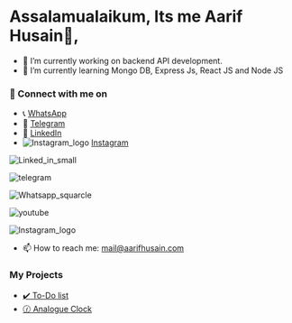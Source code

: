 # Assalamualaikum, Its me Aarif Husain👋,


- 🔭 I’m currently working on backend API development. 
- 🌱 I’m currently learning Mongo DB, Express Js, React JS and Node JS

### 🔗 Connect with me on
- 📞 [WhatsApp](https://wa.me/918884446009)
- 💬 [Telegram](https://telegram.me/aarifhusaincom)
- 🏢 [LinkedIn](https://www.linkedin.com/in/aarifhusaincom/)
- ![Instagram_logo](https://user-images.githubusercontent.com/37788558/211183000-5fe0976c-0999-4329-8d1c-4df98680f93f.svg)  [Instagram](https://www.linkedin.com/in/aarifhusaincom/)

![Linked_in_small](https://user-images.githubusercontent.com/37788558/211183271-6efaf662-b723-4281-b72f-1c31ba892d1d.svg)

![telegram](https://user-images.githubusercontent.com/37788558/211183277-7ae84798-c3a5-4b97-9a1b-336558c2a90c.svg)



![Whatsapp_squarcle](https://user-images.githubusercontent.com/37788558/211183278-f714cc01-dbad-4dc2-ad85-e4898399bb4f.svg)

![youtube](https://user-images.githubusercontent.com/37788558/211183281-e22c7087-6521-46a6-b52a-abea4f98c7b9.svg)


![Instagram_logo](https://user-images.githubusercontent.com/37788558/211183282-f9b337fb-3ec3-4cb7-9194-f3229be950a3.svg)


- 📫 How to reach me: mail@aarifhusain.com

### My Projects
- [✔️ To-Do list](https://aarifhusain.com/Projects/vanilla-javascript-todo/)
- [🕜 Analogue Clock](https://aarifhusain.com/Projects/analogue-clock/)
